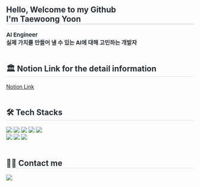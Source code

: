 <div style="text-align: left;"> 
    <h2 style="border-bottom: 1px solid #d8dee4; color: #282d33;"> Hello, Welcome to my Github 
        <div style="border-bottom: 1px solid #d8dee4; color: #282d33;"> I'm Taewoong Yoon </h2> 
    </div>
    <div style="font-weight: 700; font-size: 15px; text-align: left; color: #282d33;"> AI Engineer </li> </div>
    <div style="font-weight: 700; font-size: 15px; text-align: left; color: #282d33;"> 실제 가치를 만들어 낼 수 있는 AI에 대해 고민하는 개발자 </li> </div>
</div>
<br> 
    <div style="text-align: left;">  
        <h2 style="border-bottom: 1px solid #d8dee4; color: #282d33;"> 🏛️ Notion Link for the detail information </h2> 
        <a href="https://www.notion.so/2695c4784dab40f7b21301e304dbba97?pvs=4"> Notion Link </a>
    </div> 
<br>
<div style="text-align: left;">
    <h2 style="border-bottom: 1px solid #d8dee4; color: #282d33;"> 🛠️ Tech Stacks </h2>
    <div style="margin: 0; text-align: left;"> 
        <img src="https://img.shields.io/badge/Python-3776AB?style=flat&logo=Python&logoColor=white">
        <img src="https://img.shields.io/badge/Javascript-F7DF1E?style=flat&logo=Javascript&logoColor=white">
        <img src="https://img.shields.io/badge/Tensorflow-FF6F00?style=flat&logo=Tensorflow&logoColor=white">
        <img src="https://img.shields.io/badge/Keras-D00000?style=flat&logo=Keras&logoColor=white">
        <img src="https://img.shields.io/badge/MySQL-4479A1?style=flat&logo=MySQL&logoColor=white">
        <br/>
        <img src="https://img.shields.io/badge/Matlab-0076a8?style=flat&logo=Matlab&logoColor=white">
        <img src="https://img.shields.io/badge/Github-181717?style=flat&logo=Github&logoColor=white">
        <img src="https://img.shields.io/badge/Notion-000000?style=flat&logo=Notion&logoColor=white">
    </div>
</div>
<br>
<div style="text-align: left;">
    <h2 style="border-bottom: 1px solid #d8dee4; color: #282d33;"> 🧑‍💻 Contact me </h2> 
    <div style="text-align: left;"> 
        <a href=mailto:taeung816@gmail.com> 
            <img src="https://img.shields.io/badge/Gmail-EA4335?style=flat&logo=Gmail&logoColor=white&link=mailto:taeung816@gmail.com"> 
        </a>
    </div>  
    <br> 
</div>
